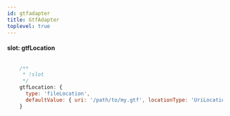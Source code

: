 ```yaml
---
id: gtfadapter
title: GtfAdapter
toplevel: true
---
```


#### slot: gtfLocation
```js

    /**
     * !slot
     */
    gtfLocation: {
      type: 'fileLocation',
      defaultValue: { uri: '/path/to/my.gtf', locationType: 'UriLocation' },
    }
```
